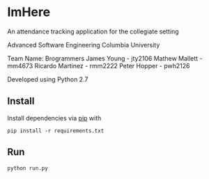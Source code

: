 # ImHere

An attendance tracking application for the collegiate setting

Advanced Software Engineering
Columbia University

Team Name: Brogrammers
James Young - jty2106
Mathew Mallett - mm4673
Ricardo Martinez - rmm2222
Peter Hopper - pwh2126

Developed using Python 2.7


## Install
Install dependencies via [pip](https://packaging.python.org/installing/) with 
```
pip install -r requirements.txt
```

## Run
```
python run.py
```


